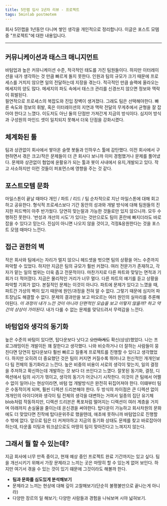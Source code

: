 ```yaml
---
title: 5민랩 입사 1년차 리뷰 - 프로젝트
tags: 5minlab postmotem
---
```


 회사 5민랩을 1년동안 다니며 쌓인 생각을 개인적으로 정리합니다. 이글은 포스트 모템 중 "프로젝트"에 대한 내용입니다.

<!--more-->

--- 

## 커뮤니케이션과 태스크 매니지먼트 
  바텀업과 높은 커뮤니케이션 수준, 적극적인 태도를 가진 팀원들이다. 하지만 이터레이션을 내가 생각하는 것 만큼 빠르게 돌지 못한다. 인원과 팀의 규모가 크기 때문에 프로세스를 거치지 않으면 일의 전달하는데 지장을 겪는다. 적극적인 만큼 슬랙에 올라오는 메세지의 양도 많다. 메세지의 파도 속에서 태스크 관리를 신경쓰지 않으면 정보와 맥락이 휘발된다.  
  필연적으로 프로세스의 복잡도와 진입 장벽이 생겨졌다. 그래도 팀은 선택해야한다. 빠른 속도와 정보의 휘발, 혹은 이터레이션의 지연과 맥락 전달의 무게추에서 균형을 잘 잡아야 한다고 느꼈다. 이도저도 아닌 둘의 단점만 가져간게 지금의 방식이다. 심지어 방식과 구성원의 마인드 셋이 일치되지 못해서 더욱 단점을 강화시켰다.
## 체계화된 툴
  팀과 상관없이 회사에서 쌓아온 슬랫 봇들과 인하우스 툴에 감탄했다. 이전 회사에서 구현하면서 겪은 크고/작은 문제들이 더 큰 회사다 보니까 이미 경험했거나 문제를 풀어냈다. 문제와 상관없이 협업에 윤활유가 되는 툴과 봇이 사내에서 유지,개발되고 있다. 작고 사소하지만 이런 것들이 퍼포먼스에 영향을 주는 것 같다.
## 포스트모템 문화
  마일스톤이 끝날 때마다 개인 / 파트 / 리드 / 팀 순차적으로 지난 마일스톤에 대해 회고하고 공유한다. 형식적 프로세스보다 기간 동안의 성과와 개발 방식에 대해 팀원들의 진지한 피드백이 아주 반가웠다. 당연히 맞는말과 가능한 것들로만 있지 않으니까. 모두 수행하진 못한다. '반성과 개선의 시도'가 있다는 것만으로도 팀이 혼란에 빠지더라도 바로잡을 수 있다고 믿는다. 진심이 아니면 나오지 않을 것이고, 걱정&응원한다는 것을 포스트 모뎀 때마다 느낀다. 
## 접근 권한의 벽
  작은 회사와 팀에서는 자리가 멀지 않으니 헤드셋을 벗으면 팀의 상황을 어느 수준까지 파악할 수 있었다. 하지만 지금은 팀의 규모가 훨씬 커졌다. 여러 전문가가 존재하고, 각자가 맡는 일의 범위는 더욱 좁고 전문적이다. 마찬가지로 다른 파트와 맞닿는 면적과 기회가 더 적어졌다. 
  지금은 물리적인 거리가 너무 멀다. 다른 파트의 얘기를 듣고 상황을 파악할 기회가 없다. 본질적인 문제는 이것이 아니다. 파트에 문제가 있다고 느꼈을 때, 파트간 가상의 벽이 있기 때문에 원인/과정을 전혀 알 수 없다. 그렇기 때문에 심지어 파트장님도 해결할 수 없다. 문제의 결과만을 보고 떠오르는 여러 원인의 실마리를 추론해야된다. _이 과정이 내가 느낀 것이 아니라 단편적인 모습을 보고 이렇지 않을까? 하고 약간의 상상이 가미된다._ 내가 다룰 수 없는 문제를 맞닦드려서 무력감을 느낀다. 
## 바텀업와 생각의 동기화
 높은 수준의 바텀이 있다면, 탑다운보다 낫다고 ~~오만하게도~~ 확신(상상)했었다. 나는 프로그래밍이든 개발이든 꽤 잘한다고 생각했다. 나와 비슷하거나 더 잘하는 사람들이 뭉친다면 당연히 탑다운보다 훨씬 빠르고 질좋게 프로젝트를 진행할 수 있다고 생각했었다. 하지만 오히려 더 중요했던 것은 팀이 커지면 커질수록 뛰어나고 헌신적인 개개인보다 팀 전체의 동기화라고 느낀다. 높은 비중의 비용이 서로의 생각이 맞는지, 일의 결정을 주저하고 확신하는데 개발하는 것 보다 더 쓰인다고 느꼈다. 
 잘못된 동기화, 결정, 디렉션에서 팀의 사기가 꺾이고, 생각의 동기가 어긋나기 시작한다. 이것이 큰 팀에서 어쩔 수 없이 일어나는 현상이라면, 바텀 업 개발방식은 완전히 뒤집어져야 한다. 이떄부터 팀은 수동적이게 되며, 훨씬 디렉션 드리븐해야 한다.
 두 방식의 차이점은 큰 디렉션 없이 개개인의 아이디어와 생각이 팀 전체의 생각을 대변하는 거여서 일종의 집단 유기체  blob처럼 작동하지만, 디렉션 드리븐은 폭포처럼 떨어지는 디렉션이 여러 계층을 거치며 아래까지 손실율을 줄이는데 온신경을 써야한다.
 탑다운이 가능하고 회사차원의 문화에도 더 맞았다면 진작에 탑다운위주로 했을텐데, 애초에 못하니까 바텀업으로 진행할 수 밖에 없다. 앞으로 팀은 더 커져야하고 지금의 동기화 상태도 문제를 찾고 바로잡아야 하는데, 타운홀 미팅과 워크샵으로도 마땅히 팀이 맞아진다고 느껴지지 않는다.
## 그래서 뭘 할 수 있는데?
 지금 회사에 너무 만족 중이고, 현재 예상 중인 프로젝트 완료 기간까지는 있고 싶다. 팀을 개선시키기 위해서 가장 문제라고 느끼는 곳은 마땅히 할 수 있는게 없어 보인다. 하지만 여기서 겪을 수 있는 것이 있기 떄문에 그것이라도 해볼까 한다. 
 - **팀과 문화를 심도있게 분석해보기**
 - 문제라고 느끼는 현상에 대해 깊이 고찰해보기(단순히 불평불만으로 끝나는게 아니라)
 - 다양한 장르의 일 해보기; 다양한 사람들과 경험을 나눠보며 시야 넓혀보기.